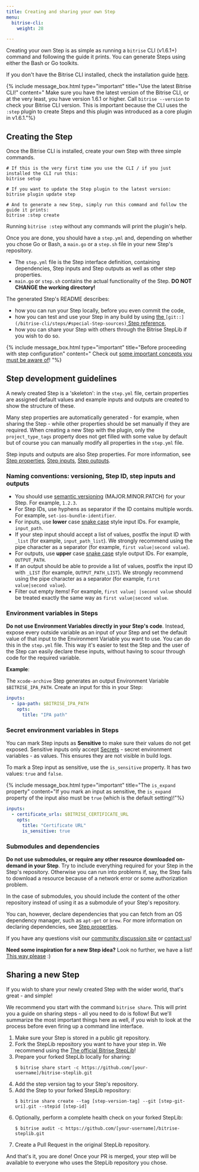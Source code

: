```yaml
---
title: Creating and sharing your own Step
menu:
  bitrise-cli:
    weight: 28

---
```

Creating your own Step is as simple as running a `bitrise` CLI (v1.6.1+) command and following the guide it prints. You can generate Steps using either the Bash or Go toolkits.

If you don't have the Bitrise CLI installed, check the installation guide [here](/bitrise-cli/installation/).

{% include message_box.html type="important" title="Use the latest Bitrise CLI!" content=" Make sure you have the latest version of the Bitrise CLI, or at the very least, you have version 1.6.1 or higher. Call `bitrise --version` to check your Bitrise CLI version. This is important because the CLI uses the `:step` plugin to create Steps and this plugin was introduced as a core plugin in v1.6.1."%}

## Creating the Step

Once the Bitrise CLI is installed, create your own Step with three simple commands.

    # If this is the very first time you use the CLI / if you just installed the CLI run this:
    bitrise setup
    
    # If you want to update the Step plugin to the latest version:
    bitrise plugin update step
    
    # And to generate a new Step, simply run this command and follow the guide it prints:
    bitrise :step create

Running `bitrise :step` without any commands will print the plugin's help.

Once you are done, you should have a `step.yml` and, depending on whether you chose Go or Bash, a `main.go` or a `step.sh` file in your new Step's repository.

* The `step.yml` file is the Step interface definition, containing dependencies, Step inputs and Step outputs as well as other step properties.
* `main.go` or `step.sh` contains the actual functionality of the Step. **DO NOT CHANGE the working directory!**

The generated Step's README describes:

* how you can run your Step locally, before you even commit the code,
* how you can test and use your Step in any build by using [the ](/bitrise-cli/steps/#special-Step-sources)`[git::](/bitrise-cli/steps/#special-Step-sources)`[ Step reference](/bitrise-cli/steps/#special-Step-sources),
* how you can share your Step with others through the Bitrise StepLib if you wish to do so.

{% include message_box.html type="important" title="Before proceeding with step configuration" content=" Check out [some important concepts you must be aware of](/bitrise-cli/most-important-concepts/)! "%}

## Step development guidelines

A newly created Step is a 'skeleton': in the `step.yml` file, certain properties are assigned default values and example inputs and outputs are created to show the structure of these.

Many step properties are automatically generated - for example, when sharing the Step - while other properties should be set manually if they are required. When creating a new Step with the plugin, only the `project_type_tags` property does not get filled with some value by default but of course you can manually modify all properties in the `step.yml` file.

Step inputs and outputs are also Step properties. For more information, see [Step properties](/bitrise-cli/step-properties), [Step inputs](/bitrise-cli/step-inputs), [Step outputs](/bitrise-cli/step-outputs).

### Naming conventions: versioning, Step ID, step inputs and outputs

* You should use [semantic versioning](https://semver.org/) (MAJOR.MINOR.PATCH) for your Step. For example, `1.2.3`.
* For Step IDs, use hyphens as separator if the ID contains multiple words. For example, `set-ios-bundle-identifier`.
* For inputs, use **lower** case [snake case](https://en.wikipedia.org/wiki/Snake_case) style input IDs. For example, `input_path`.
* If your step input should accept a list of values, postfix the input ID with `_list` (for example, `input_path_list`). We strongly recommend using the pipe character as a separator (for example, `first value|second value`).
* For outputs, use **upper** case [snake case](https://en.wikipedia.org/wiki/Snake_case) style output IDs. For example, `OUTPUT_PATH`.
* If an output should be able to provide a list of values, postfix the input ID with `_LIST` (for example, `OUTPUT_PATH_LIST`). We strongly recommend using the pipe character as a separator (for example, `first value|second value`).
* Filter out empty items! For example, `first value| |second value` should be treated exactly the same way as `first value|second value`.

### Environment variables in Steps

**Do not use Environment Variables directly in your Step's code**. Instead, expose every outside variable as an input of your Step and set the default value of that input to the Environment Variable you want to use. You can do this in the `step.yml` file. This way it's easier to test the Step and the user of the Step can easily declare these inputs, without having to scour through code for the required variable.

**Example**:

The `xcode-archive` Step generates an output Environment Variable `$BITRISE_IPA_PATH`. Create an input for this in your Step:

```yaml
inputs:
  - ipa-path: $BITRISE_IPA_PATH
    opts:
      title: "IPA path"
```

### Secret environment variables in Steps

You can mark Step inputs as **Sensitive** to make sure their values do not get exposed. Sensitive inputs only accept [Secrets](/bitrise-cli/secrets/) - secret environment variables - as values. This ensures they are not visible in build logs.

To mark a Step input as sensitive, use the `is_sensitive` property. It has two values: `true` and `false`.

{% include message_box.html type="important" title="The `is_expand` property" content="If you mark an input as sensitive, the `is_expand` property of the input also must be `true` (which is the default setting)!"%}

```yaml
inputs:
  - certificate_urls: $BITRISE_CERTIFICATE_URL
    opts:
      title: "Certificate URL"
      is_sensitive: true
```

### Submodules and dependencies

**Do not use submodules, or require any other resource downloaded on-demand in your Step**. Try to include everything required for your Step in the Step's repository. Otherwise you can run into problems if, say, the Step fails to download a resource because of a network error or some authorization problem.

In the case of submodules, you should include the content of the other repository instead of using it as a submodule of your Step's repository.

You can, however, declare dependencies that you can fetch from an OS dependency manager, such as `apt-get` or `brew`. For more information on declaring dependencies, see [Step properties](/bitrise-cli/step-properties).

If you have any questions visit our [community discussion site](https://discuss.bitrise.io/) or [contact us](https://www.bitrise.io/contact)!

**Need some inspiration for a new Step idea?** Look no further, we have a list! [This way please](https://discuss.bitrise.io/search?q=tags%3Acontrib-this-feature%20tag%3AStep) :)

## Sharing a new Step

If you wish to share your newly created Step with the wider world, that's great - and simple!

We recommend you start with the command `bitrise share`. This will print you a guide on sharing steps - all you need to do is follow! But we'll summarize the most important things here as well, if you wish to look at the process before even firing up a command line interface.

1. Make sure your Step is stored in a public git repository.
2. Fork the StepLib repository you want to have your step in. We recommend using the [The official Bitrise StepLib](https://github.com/bitrise-io/bitrise-steplib)!
3. Prepare your forked StepLib locally for sharing: 
   ```
   $ bitrise share start -c https://github.com/[your-username]/bitrise-steplib.git
   ```
4. Add the step version tag to your Step's repository.
5. Add the Step to your forked StepLib repository: 
   ```
   $ bitrise share create --tag [step-version-tag] --git [step-git-uri].git --stepid [step-id]
   ```
6. Optionally, perform a complete health check on your forked StepLib:
   ```
   $ bitrise audit -c https://github.com/[your-username]/bitrise-steplib.git
   ```
7. Create a Pull Request in the original StepLib repository.

And that's it, you are done! Once your PR is merged, your step will be available to everyone who uses the StepLib repository you chose.